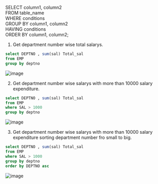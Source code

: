 SELECT column1, column2   
FROM table_name  
WHERE conditions   
GROUP BY column1, column2   
HAVING conditions  
ORDER BY column1, column2;

1. Get department number wise total salarys.

  ``` SQL 
  select DEPTNO , sum(sal) Total_sal 
from EMP
group by deptno
```
![image](https://user-images.githubusercontent.com/96119184/178267717-8056e3eb-ca27-48bf-bdcd-f18c6d2d1623.png)



2. Get department number wise salarys with more than 10000 salary expenditure.

  ``` SQL
  select DEPTNO , sum(sal) Total_sal 
from EMP 
where SAL > 1000
group by deptno
```

   
![image](https://user-images.githubusercontent.com/96119184/178273018-7a6d94e9-11d9-46ca-8aa3-23de40d0bde6.png)


3. Get department number wise salarys with more than 10000 salary expenditure sorting department number fro small to big.

``` SQL
select DEPTNO , sum(sal) Total_sal 
from EMP
where SAL > 1000
group by deptno
order by DEPTNO asc
```
![image](https://user-images.githubusercontent.com/96119184/178275531-5f152fed-834c-42d3-896e-b6b402d4ca66.png)


